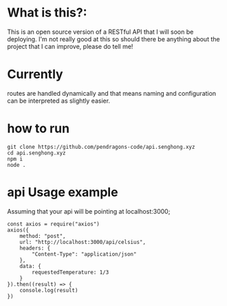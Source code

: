 # What is this?:
This is an open source version of a RESTful API that I will soon be deploying. I'm not really good at this so should there be anything about the project that I can improve, please do tell me!

# Currently
routes are handled dynamically and that means naming and configuration can be interpreted as slightly easier.

# how to run
```
git clone https://github.com/pendragons-code/api.senghong.xyz
cd api.senghong.xyz
npm i
node .
```

# api Usage example
Assuming that your api will be pointing at localhost:3000;
```
const axios = require("axios")
axios({
	method: "post",
	url: "http://localhost:3000/api/celsius",
	headers: {
		"Content-Type": "application/json"
	},
	data: {
		requestedTemperature: 1/3
	}
}).then((result) => {
	console.log(result)
})
```
